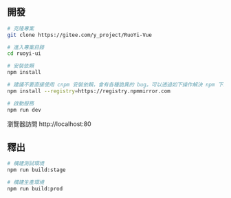 ## 開發

```bash
# 克隆專案
git clone https://gitee.com/y_project/RuoYi-Vue

# 進入專案目錄
cd ruoyi-ui

# 安裝依賴
npm install

# 建議不要直接使用 cnpm 安裝依賴，會有各種詭異的 bug。可以透過如下操作解決 npm 下載速度慢的問題
npm install --registry=https://registry.npmmirror.com

# 啟動服務
npm run dev
```

瀏覽器訪問 http://localhost:80

## 釋出

```bash
# 構建測試環境
npm run build:stage

# 構建生產環境
npm run build:prod
```